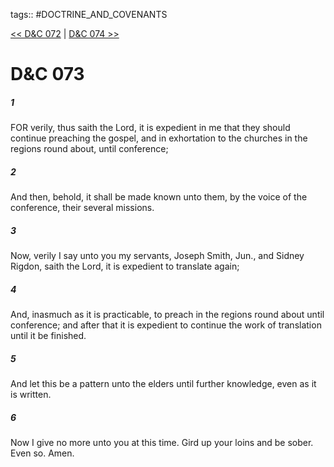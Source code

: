 tags:: #DOCTRINE_AND_COVENANTS

[<< D&C 072](DOCTRINE_AND_COVENANTS/D&C_072.md) | [D&C 074 >>](DOCTRINE_AND_COVENANTS/D&C_074.md)

# D&C 073

##### 1

FOR verily, thus saith the Lord, it is expedient in me that they should continue preaching the gospel, and in exhortation to the churches in the regions round about, until conference;

##### 2

And then, behold, it shall be made known unto them, by the voice of the conference, their several missions.

##### 3

Now, verily I say unto you my servants, Joseph Smith, Jun., and Sidney Rigdon, saith the Lord, it is expedient to translate again;

##### 4

And, inasmuch as it is practicable, to preach in the regions round about until conference; and after that it is expedient to continue the work of translation until it be finished.

##### 5

And let this be a pattern unto the elders until further knowledge, even as it is written.

##### 6

Now I give no more unto you at this time. Gird up your loins and be sober. Even so. Amen.
